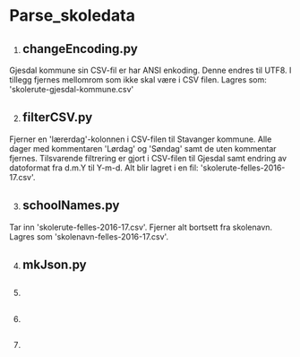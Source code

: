 # Parse_skoledata

1. ## changeEncoding.py
Gjesdal kommune sin CSV-fil er har ANSI enkoding. Denne endres til UTF8. I tillegg fjernes mellomrom som ikke skal være i CSV filen.
Lagres som: 'skolerute-gjesdal-kommune.csv'

2. ## filterCSV.py
Fjerner en 'lærerdag'-kolonnen i CSV-filen til Stavanger kommune. Alle dager med kommentaren 'Lørdag' og 'Søndag' samt de uten kommentar fjernes. Tilsvarende filtrering er gjort i CSV-filen til Gjesdal samt endring av datoformat fra d.m.Y til Y-m-d. Alt blir lagret i en fil: 'skolerute-felles-2016-17.csv'.

3. ## schoolNames.py
Tar inn 'skolerute-felles-2016-17.csv'. Fjerner alt bortsett fra skolenavn. Lagres som 'skolenavn-felles-2016-17.csv'.

4. ## mkJson.py

4. ##

5. ##

6. ##
